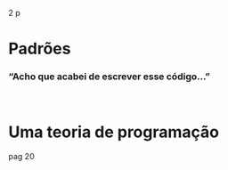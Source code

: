 2 p

# Padrões

### **“Acho que acabei de escrever esse código...”**
<br/>

# Uma teoria de programação
pag 20